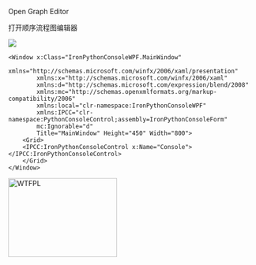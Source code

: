 Open Graph Editor

打开顺序流程图编辑器

![](http://yanzixiang.github.io/2015/11/13/IronPythonConsole/IronPythonConsoleWPF.png)

```
<Window x:Class="IronPythonConsoleWPF.MainWindow"
        xmlns="http://schemas.microsoft.com/winfx/2006/xaml/presentation"
        xmlns:x="http://schemas.microsoft.com/winfx/2006/xaml"
        xmlns:d="http://schemas.microsoft.com/expression/blend/2008"
        xmlns:mc="http://schemas.openxmlformats.org/markup-compatibility/2006"
        xmlns:local="clr-namespace:IronPythonConsoleWPF"
        xmlns:IPCC="clr-namespace:PythonConsoleControl;assembly=IronPythonConsoleForm"
        mc:Ignorable="d"
        Title="MainWindow" Height="450" Width="800">
    <Grid>
    <IPCC:IronPythonConsoleControl x:Name="Console"></IPCC:IronPythonConsoleControl>
    </Grid>
</Window>
```

<a href="http://www.wtfpl.net/"><img
       src="http://www.wtfpl.net/wp-content/uploads/2012/12/logo-220x1601.png"
       width="220px" height="160px" alt="WTFPL" /></a>